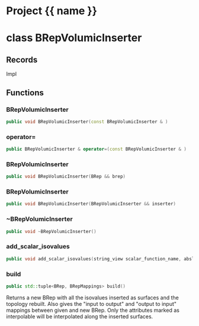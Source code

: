 <script setup>
import {useRoute} from 'vitepress'
const {path} = useRoute()
const tokens = path.split('/')
const words = tokens[2].split('-');
for (let i = 0; i < words.length; i++) {
    words[i] = words[i].charAt(0).toUpperCase() + words[i].slice(1);
    words[i] = words[i].replace('geode', 'Geode')
}
const name = words.join('-');
</script>
# Project {{ name }}

# class BRepVolumicInserter


## Records

Impl



## Functions

### BRepVolumicInserter

```cpp
public void BRepVolumicInserter(const BRepVolumicInserter & )
```


### operator=

```cpp
public BRepVolumicInserter & operator=(const BRepVolumicInserter & )
```


### BRepVolumicInserter

```cpp
public void BRepVolumicInserter(BRep && brep)
```


### BRepVolumicInserter

```cpp
public void BRepVolumicInserter(BRepVolumicInserter && inserter)
```


### ~BRepVolumicInserter

```cpp
public void ~BRepVolumicInserter()
```


### add_scalar_isovalues

```cpp
public void add_scalar_isovalues(string_view scalar_function_name, absl::Span<const double> scalar_function_values)
```


### build

```cpp
public std::tuple<BRep, BRepMappings> build()
```


 Returns a new BRep with all the isovalues inserted as surfaces and the topology rebuilt. Also gives the "input to output" and "output to input" mappings between given and new BRep. Only the attributes marked as interpolable will be interpolated along the inserted surfaces.




